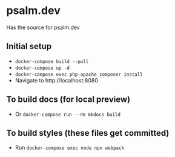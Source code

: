 # psalm.dev

Has the source for psalm.dev

## Initial setup
- `docker-compose build --pull`
- `docker-compose up -d`
- `docker-compose exec php-apache composer install`
- Navigate to http://localhost:8080

## To build docs (for local preview)

- Or `docker-compose run --rm mkdocs build`

## To build styles (these files get committed)

- Run `docker-compose exec node npx webpack`
